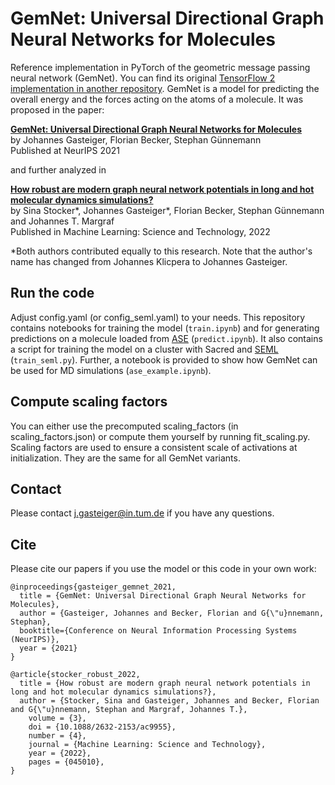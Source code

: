 # GemNet: Universal Directional Graph Neural Networks for Molecules

Reference implementation in PyTorch of the geometric message passing neural network (GemNet). You can find its original [TensorFlow 2 implementation in another repository](https://github.com/TUM-DAML/gemnet_tf). GemNet is a model for predicting the overall energy and the forces acting on the atoms of a molecule. It was proposed in the paper:

**[GemNet: Universal Directional Graph Neural Networks for Molecules](https://www.cs.cit.tum.de/daml/gemnet/)**  
by Johannes Gasteiger, Florian Becker, Stephan Günnemann  
Published at NeurIPS 2021

and further analyzed in

**[How robust are modern graph neural network potentials in long and hot molecular dynamics simulations?](https://www.cs.cit.tum.de/daml/gemnet/)**  
by Sina Stocker\*, Johannes Gasteiger\*, Florian Becker, Stephan Günnemann and Johannes T. Margraf  
Published in Machine Learning: Science and Technology, 2022

\*Both authors contributed equally to this research. Note that the author's name has changed from Johannes Klicpera to Johannes Gasteiger.

## Run the code
Adjust config.yaml (or config_seml.yaml) to your needs.
This repository contains notebooks for training the model (`train.ipynb`) and for generating predictions on a molecule loaded from [ASE](https://wiki.fysik.dtu.dk/ase/) (`predict.ipynb`). It also contains a script for training the model on a cluster with Sacred and [SEML](https://github.com/TUM-DAML/seml) (`train_seml.py`). Further, a notebook is provided to show how GemNet can be used for MD simulations (`ase_example.ipynb`).

## Compute scaling factors
You can either use the precomputed scaling_factors (in scaling_factors.json) or compute them yourself by running fit_scaling.py. Scaling factors are used to ensure a consistent scale of activations at initialization. They are the same for all GemNet variants.

## Contact
Please contact j.gasteiger@in.tum.de if you have any questions.

## Cite
Please cite our papers if you use the model or this code in your own work:

```
@inproceedings{gasteiger_gemnet_2021,
  title = {GemNet: Universal Directional Graph Neural Networks for Molecules},
  author = {Gasteiger, Johannes and Becker, Florian and G{\"u}nnemann, Stephan},
  booktitle={Conference on Neural Information Processing Systems (NeurIPS)},
  year = {2021}
}
```

```
@article{stocker_robust_2022,
  title = {How robust are modern graph neural network potentials in long and hot molecular dynamics simulations?},
  author = {Stocker, Sina and Gasteiger, Johannes and Becker, Florian and G{\"u}nnemann, Stephan and Margraf, Johannes T.},
	volume = {3},
	doi = {10.1088/2632-2153/ac9955},
	number = {4},
	journal = {Machine Learning: Science and Technology},
	year = {2022},
	pages = {045010},
}
```
